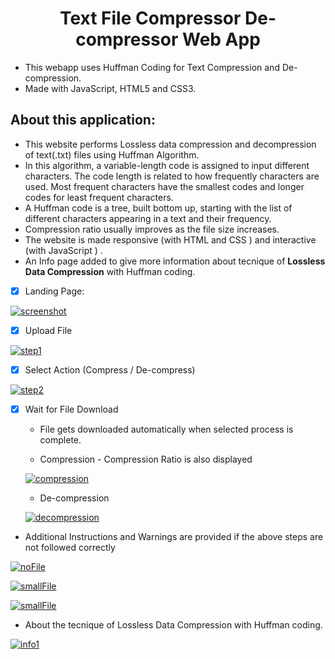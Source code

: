 <!-- Author : Akanksha Verma -->
<div align="center">
<h1> Text File Compressor De-compressor Web App</h1>
</div>


- This webapp uses Huffman Coding for Text Compression and De-compression.
- Made with JavaScript, HTML5 and CSS3.



## About this application:

* This website performs Lossless data compression and decompression of text(.txt) files using Huffman Algorithm.
* In this algorithm, a variable-length code is assigned to input different characters. The code length is related to how frequently characters are used. Most frequent characters have the smallest codes and longer codes for least frequent characters.
* A Huffman code is a tree, built bottom up, starting with the list of different characters appearing in a text and their frequency. 
* Compression ratio usually improves as the file size increases.
* The website is made responsive (with HTML and CSS ) and interactive (with JavaScript ) .
* An Info page added to give more information about tecnique of **Lossless Data Compression** with Huffman coding.



- [x] Landing Page:

<a href="#"> ![screenshot](images/readme-images/landing-page.png) </a>

- [x] Upload File

<a href="#"> ![step1](images/readme-images/step1.png) </a>


- [x] Select Action (Compress / De-compress)

<a href="#"> ![step2](images/readme-images/step2.png) </a>


- [x] Wait for File Download
    * File gets downloaded automatically when selected process is complete.

    * Compression - Compression Ratio is also displayed 

    <a href="#"> ![compression](images/readme-images/step2.png) </a>
    
    * De-compression

    <a href="#"> ![decompression](images/readme-images/decompression.png) </a>

* Additional Instructions and Warnings are provided if the above steps are not followed correctly

<a href="#"> ![noFile](images/readme-images/nofile.png) </a>

<a href="#"> ![smallFile](images/readme-images/invalid-file.png)  </a>

<a href="#"> ![smallFile](images/readme-images/successfully-submitted.png)  </a>



* About the tecnique of Lossless Data Compression with Huffman coding.

<a href="#"> ![info1](images/readme-images/info.jpeg) </a>

